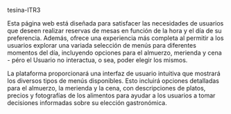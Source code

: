 tesina-ITR3

Esta página web está diseñada para satisfacer las necesidades de usuarios que deseen realizar reservas de mesas en función de la hora y el día de su preferencia. Además, ofrece una experiencia más completa al permitir a los usuarios explorar una variada selección de menús para diferentes momentos del día, incluyendo opciones para el almuerzo, merienda y cena - péro el Usuario no interactua, o sea, poder elegir los mismos.

La plataforma proporcionará una interfaz de usuario intuitiva que mostrará los diversos tipos de menús disponibles. Esto incluirá opciones detalladas para el almuerzo, la merienda y la cena, con descripciones de platos, precios y fotografías de los alimentos para ayudar a los usuarios a tomar decisiones informadas sobre su elección gastronómica.
